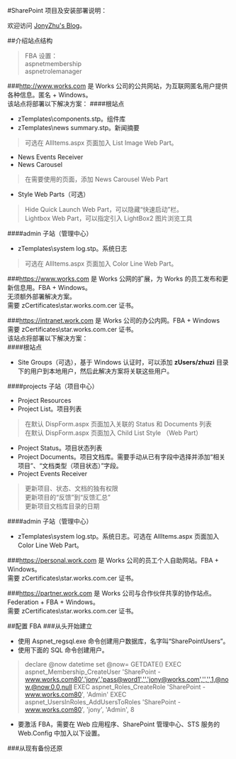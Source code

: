 ﻿#SharePoint 项目及安装部署说明：


欢迎访问 [JonyZhu's Blog](http://www.cnblogs.com/jonyzhu)。


##介绍站点结构

> FBA 设置：  
> aspnetmembership  
> aspnetrolemanager 

###http://www.works.com 
是 Works 公司的公共网站，为互联网匿名用户提供各种信息。匿名 + Windows。  
该站点将部署以下解决方案：
####根站点
* zTemplates\components.stp。组件库
* zTemplates\news summary.stp。新闻摘要  


> 可选在 AllItems.aspx 页面加入 List Image Web Part。  


* News Events Receiver
* News Carousel  


> 在需要使用的页面，添加 News Carousel Web Part


* Style Web Parts（可选）


> Hide Quick Launch Web Part，可以隐藏“快速启动”栏。  
> Lightbox Web Part，可以指定引入 LightBox2 图片浏览工具


####admin 子站（管理中心）
* zTemplates\system log.stp。系统日志   

> 可选在 AllItems.aspx 页面加入 Color Line Web Part。  


###https://www.works.com 
是 Works 公网的扩展，为 Works 的员工发布和更新信息用。FBA + Windows。  
无须额外部署解决方案。  
需要 zCertificates\star.works.com.cer 证书。


###https://intranet.work.com 
是 Works 公司的办公内网。FBA + Windows  
需要 zCertificates\star.works.com.cer 证书。  
该站点将部署以下解决方案：  
####根站点
* Site Groups（可选），基于 Windows 认证时，可以添加 **zUsers/zhuzi** 目录下的用户到本地用户，然后此解决方案将关联这些用户。


####projects 子站（项目中心）
* Project Resources
* Project List。项目列表  

> 在默认 DispForm.aspx 页面加入关联的 Status 和 Documents 列表  
> 在默认 DispForm.aspx 页面加入 Child List Style （Web Part）  

* Project Status。项目状态列表
* Project Documents。项目文档库。需要手动从已有字段中选择并添加“相关项目”、“文档类型（项目状态）”字段。
* Project Events Receiver  

> 更新项目、状态、文档的独有权限  
> 更新项目的“反馈”到“反馈汇总”  
> 更新项目文档库目录的日期


####admin 子站（管理中心）
* zTemplates\system log.stp。系统日志。可选在 AllItems.aspx 页面加入 Color Line Web Part。


###https://personal.work.com 
是 Works 公司的员工个人自助网站。FBA + Windows。  
需要 zCertificates\star.works.com.cer 证书。


###https://partner.work.com 
是 Works 公司与合作伙伴共享的协作站点。Federation + FBA + Windows。  
需要 zCertificates\star.works.com.cer 证书。



##配置 FBA
###从头开始建立
* 使用 Aspnet_regsql.exe 命令创建用户数据库，名字叫“SharePointUsers”。
* 使用下面的 SQL 命令创建用户。  


> declare @now datetime
> set @now= GETDATE()
> EXEC aspnet_Membership_CreateUser 'SharePoint - www.works.com80','jony','pass@word1','','jony@works.com','','',1,@now,@now,0,0,null
> EXEC aspnet_Roles_CreateRole 'SharePoint - www.works.com80', 'Admin' 
> EXEC aspnet_UsersInRoles_AddUsersToRoles 'SharePoint - www.works.com80', 'jony', 'Admin', 8 


* 要激活 FBA，需要在 Web 应用程序、SharePoint 管理中心、STS 服务的 Web.Config 中加入以下设置。  


> <connectionStrings>
> 	<add name="MyLocalSQLServer" connectionString="data source=.\SQLEXPRESS;Integrated Security=SSPI;Database=SharePointUsers;" />
> </connectionStrings>
> <system.web>
> 	<membership defaultProvider="i">
> 		<providers>
> 			<add name="i" type="Microsoft.SharePoint.Administration.Claims.SPClaimsAuthMembershipProvider, Microsoft.SharePoint, Version=14.0.0.0, Culture=neutral, PublicKeyToken=71e9bce111e9429c" />
> 			<add name="aspnetmembership" connectionStringName="MyLocalSQLServer" applicationName="SharePoint - www.works.com80" type="System.Web.Security.SqlMembershipProvider, System.Web, Version=2.0.0.0, Culture=neutral, PublicKeyToken=b03f5f7f11d50a3a" />		
> 		</providers>
> 	</membership>
> 	<roleManager defaultProvider="c" enabled="true">
> 		<providers>
> 			<add name="c" type="Microsoft.SharePoint.Administration.Claims.SPClaimsAuthRoleProvider, Microsoft.SharePoint, Version=14.0.0.0, Culture=neutral, PublicKeyToken=71e9bce111e9429c" />
> 			<add name="aspnetrolemanager" connectionStringName="MyLocalSQLServer" applicationName="SharePoint - www.works.com80" type="System.Web.Security.SqlRoleProvider, System.Web, Version=2.0.0.0, Culture=neutral, PublicKeyToken=b03f5f7f11d50a3a" />		
> 		</providers>
> 	</roleManager>
> </system.web>



###从现有备份还原

